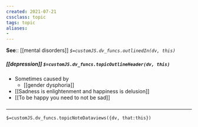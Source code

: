 ```yaml
---
created: 2021-07-21
cssclass: topic
tags: topic
aliases:
- 
---
```


**See**:: [[mental disorders]]
*`$=customJS.dv_funcs.outlinedIn(dv, this)`*

##### [[depression]] `$=customJS.dv_funcs.topicOutlineHeader(dv, this)`
 - Sometimes caused by
	- [[gender dysphoria]]
- [[Sadness is enlightenment and happiness is delusion]]
- [[To be happy you need to not be sad]]

### <hr class="dataviews"/>

`$=customJS.dv_funcs.topicNoteDataviews({dv, that:this})`


